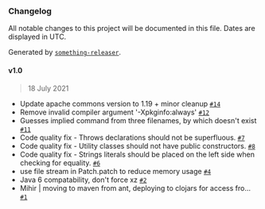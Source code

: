 ### Changelog

All notable changes to this project will be documented in this file. Dates are displayed in UTC.

Generated by [`something-releaser`](https://github.com/anatawa12/something-releaser).

#### v1.0
> 18 July 2021


- Update apache commons version to 1.19 + minor cleanup [`#14`](https://github.com/anatawa12/jbsdiff/pull/14)
- Remove invalid compiler argument '-Xpkginfo:always' [`#12`](https://github.com/anatawa12/jbsdiff/pull/12)
- Guesses implied command from three filenames, by which doesn't exist [`#11`](https://github.com/anatawa12/jbsdiff/pull/11)
- Code quality fix - Throws declarations should not be superfluous. [`#7`](https://github.com/anatawa12/jbsdiff/pull/7)
- Code quality fix - Utility classes should not have public constructors. [`#8`](https://github.com/anatawa12/jbsdiff/pull/8)
- Code quality fix - Strings literals should be placed on the left side when checking for equality. [`#6`](https://github.com/anatawa12/jbsdiff/pull/6)
- use file stream in Patch.patch to reduce memory usage [`#4`](https://github.com/anatawa12/jbsdiff/pull/4)
- Java 6 compatability, don't force xz [`#2`](https://github.com/anatawa12/jbsdiff/pull/2)
- Mihir | moving to maven from ant, deploying to clojars for access fro… [`#1`](https://github.com/anatawa12/jbsdiff/pull/1)

